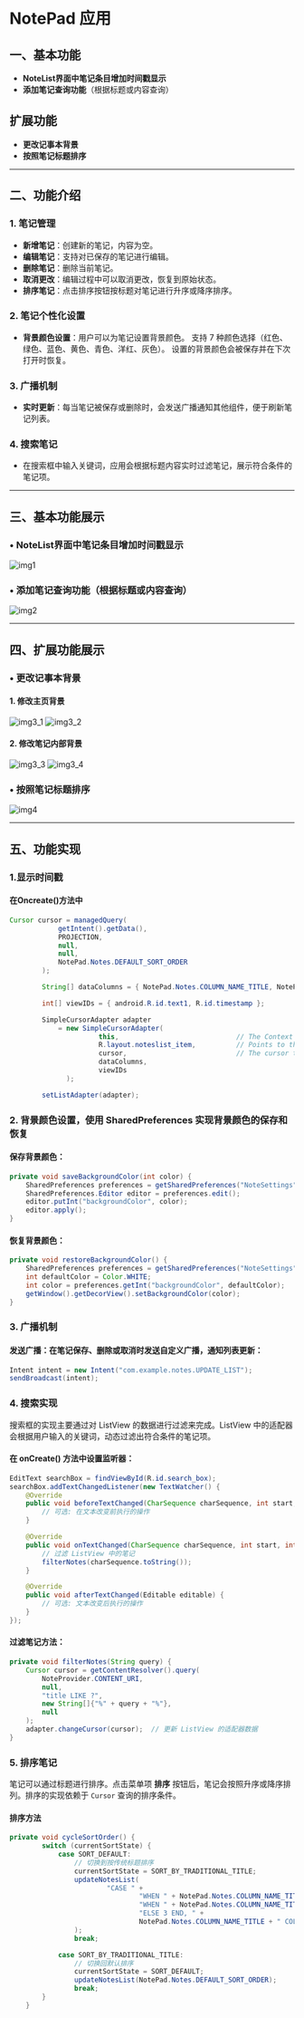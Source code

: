 # **NotePad 应用**

## 一、基本功能
- **NoteList界面中笔记条目增加时间戳显示**
- **添加笔记查询功能**（根据标题或内容查询）

## 扩展功能
- **更改记事本背景**
- **按照笔记标题排序**

---

## 二、功能介绍

### 1. 笔记管理
- **新增笔记**：创建新的笔记，内容为空。
- **编辑笔记**：支持对已保存的笔记进行编辑。
- **删除笔记**：删除当前笔记。
- **取消更改**：编辑过程中可以取消更改，恢复到原始状态。
- **排序笔记**：点击排序按钮按标题对笔记进行升序或降序排序。

### 2. 笔记个性化设置
- **背景颜色设置**：用户可以为笔记设置背景颜色。
  支持 7 种颜色选择（红色、绿色、蓝色、黄色、青色、洋红、灰色）。
  设置的背景颜色会被保存并在下次打开时恢复。

### 3. 广播机制
- **实时更新**：每当笔记被保存或删除时，会发送广播通知其他组件，便于刷新笔记列表。

### 4. 搜索笔记
- 在搜索框中输入关键词，应用会根据标题内容实时过滤笔记，展示符合条件的笔记项。

---

## 三、基本功能展示

### • **NoteList界面中笔记条目增加时间戳显示**
![img1](app/src/main/java/com/example/android/notepad/img_readme/img1.png)

### • **添加笔记查询功能（根据标题或内容查询）**
![img2](app/src/main/java/com/example/android/notepad/img_readme/img2.png)

---

## 四、扩展功能展示

### • **更改记事本背景**

#### 1. 修改主页背景
![img3_1](app/src/main/java/com/example/android/notepad/img_readme/img3_1.png)
![img3_2](app/src/main/java/com/example/android/notepad/img_readme/img3_2.png)

#### 2. 修改笔记内部背景
![img3_3](app/src/main/java/com/example/android/notepad/img_readme/img3_3.png)
![img3_4](app/src/main/java/com/example/android/notepad/img_readme/img3_4.png)

### • **按照笔记标题排序**
![img4](app/src/main/java/com/example/android/notepad/img_readme/img4.png)

---

## 五、功能实现

### 1.**显示时间戳**
#### 在Oncreate()方法中
```java
Cursor cursor = managedQuery(
            getIntent().getData(),            
            PROJECTION,                       
            null,                             
            null,                             
            NotePad.Notes.DEFAULT_SORT_ORDER  
        );

        String[] dataColumns = { NotePad.Notes.COLUMN_NAME_TITLE, NotePad.Notes.COLUMN_NAME_MODIFICATION_DATE } ;

        int[] viewIDs = { android.R.id.text1, R.id.timestamp };

        SimpleCursorAdapter adapter
            = new SimpleCursorAdapter(
                      this,                             // The Context for the ListView
                      R.layout.noteslist_item,          // Points to the XML for a list item
                      cursor,                           // The cursor to get items from
                      dataColumns,
                      viewIDs
              );

        setListAdapter(adapter);
```

### 2. **背景颜色设置，使用 SharedPreferences 实现背景颜色的保存和恢复**

#### 保存背景颜色：
```java
private void saveBackgroundColor(int color) {
    SharedPreferences preferences = getSharedPreferences("NoteSettings", MODE_PRIVATE);
    SharedPreferences.Editor editor = preferences.edit();
    editor.putInt("backgroundColor", color);
    editor.apply();
}
```
#### 恢复背景颜色：
```java
private void restoreBackgroundColor() {
    SharedPreferences preferences = getSharedPreferences("NoteSettings", MODE_PRIVATE);
    int defaultColor = Color.WHITE;
    int color = preferences.getInt("backgroundColor", defaultColor);
    getWindow().getDecorView().setBackgroundColor(color);
}
```
### 3. **广播机制**
#### 发送广播：在笔记保存、删除或取消时发送自定义广播，通知列表更新：
```java
Intent intent = new Intent("com.example.notes.UPDATE_LIST");
sendBroadcast(intent);
```
### 4. **搜索实现**
搜索框的实现主要通过对 ListView 的数据进行过滤来完成。ListView 中的适配器会根据用户输入的关键词，动态过滤出符合条件的笔记项。
#### 在 onCreate() 方法中设置监听器：
```java
EditText searchBox = findViewById(R.id.search_box);
searchBox.addTextChangedListener(new TextWatcher() {
    @Override
    public void beforeTextChanged(CharSequence charSequence, int start, int count, int after) {
        // 可选: 在文本改变前执行的操作
    }

    @Override
    public void onTextChanged(CharSequence charSequence, int start, int before, int after) {
        // 过滤 ListView 中的笔记
        filterNotes(charSequence.toString());
    }

    @Override
    public void afterTextChanged(Editable editable) {
        // 可选: 文本改变后执行的操作
    }
});
```
#### 过滤笔记方法：
```java
private void filterNotes(String query) {
    Cursor cursor = getContentResolver().query(
        NoteProvider.CONTENT_URI, 
        null,
        "title LIKE ?",
        new String[]{"%" + query + "%"},
        null
    );
    adapter.changeCursor(cursor);  // 更新 ListView 的适配器数据
}
```
### 5. 排序笔记

笔记可以通过标题进行排序。点击菜单项 **排序** 按钮后，笔记会按照升序或降序排列。排序的实现依赖于 `Cursor` 查询的排序条件。
#### 排序方法
```java
private void cycleSortOrder() {
        switch (currentSortState) {
            case SORT_DEFAULT:
                // 切换到按传统标题排序
                currentSortState = SORT_BY_TRADITIONAL_TITLE;
                updateNotesList(
                        "CASE " +
                                "WHEN " + NotePad.Notes.COLUMN_NAME_TITLE + " GLOB '[0-9]*' THEN 1 " + // 数字或标点符号
                                "WHEN " + NotePad.Notes.COLUMN_NAME_TITLE + " GLOB '[A-Za-z]*' THEN 2 " + // 字母
                                "ELSE 3 END, " +
                                NotePad.Notes.COLUMN_NAME_TITLE + " COLLATE LOCALIZED ASC"
                );
                break;

            case SORT_BY_TRADITIONAL_TITLE:
                // 切换回默认排序
                currentSortState = SORT_DEFAULT;
                updateNotesList(NotePad.Notes.DEFAULT_SORT_ORDER);
                break;
        }
    }
```
